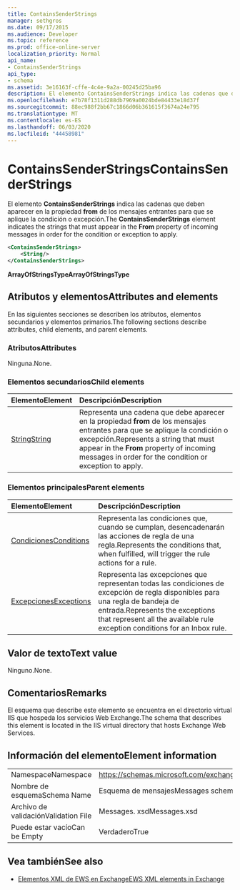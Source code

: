 ```yaml
---
title: ContainsSenderStrings
manager: sethgros
ms.date: 09/17/2015
ms.audience: Developer
ms.topic: reference
ms.prod: office-online-server
localization_priority: Normal
api_name:
- ContainsSenderStrings
api_type:
- schema
ms.assetid: 3e16163f-cffe-4c4e-9a2a-00245d25ba96
description: El elemento ContainsSenderStrings indica las cadenas que deben aparecer en la propiedad From de los mensajes entrantes para que se aplique la condición o excepción.
ms.openlocfilehash: e7b78f1311d288db7969a0024bde84433e18d37f
ms.sourcegitcommit: 88ec988f2bb67c1866d06b361615f3674a24e795
ms.translationtype: MT
ms.contentlocale: es-ES
ms.lasthandoff: 06/03/2020
ms.locfileid: "44458981"
---
```

# <a name="containssenderstrings"></a><span data-ttu-id="8fa67-103">ContainsSenderStrings</span><span class="sxs-lookup"><span data-stu-id="8fa67-103">ContainsSenderStrings</span></span>

<span data-ttu-id="8fa67-104">El elemento **ContainsSenderStrings** indica las cadenas que deben aparecer en la propiedad **from** de los mensajes entrantes para que se aplique la condición o excepción.</span><span class="sxs-lookup"><span data-stu-id="8fa67-104">The **ContainsSenderStrings** element indicates the strings that must appear in the **From** property of incoming messages in order for the condition or exception to apply.</span></span> 
  
```XML
<ContainsSenderStrings>
    <String/>
</ContainsSenderStrings>
```

 <span data-ttu-id="8fa67-105">**ArrayOfStringsType**</span><span class="sxs-lookup"><span data-stu-id="8fa67-105">**ArrayOfStringsType**</span></span>
## <a name="attributes-and-elements"></a><span data-ttu-id="8fa67-106">Atributos y elementos</span><span class="sxs-lookup"><span data-stu-id="8fa67-106">Attributes and elements</span></span>

<span data-ttu-id="8fa67-107">En las siguientes secciones se describen los atributos, elementos secundarios y elementos primarios.</span><span class="sxs-lookup"><span data-stu-id="8fa67-107">The following sections describe attributes, child elements, and parent elements.</span></span>
  
### <a name="attributes"></a><span data-ttu-id="8fa67-108">Atributos</span><span class="sxs-lookup"><span data-stu-id="8fa67-108">Attributes</span></span>

<span data-ttu-id="8fa67-109">Ninguna.</span><span class="sxs-lookup"><span data-stu-id="8fa67-109">None.</span></span>
  
### <a name="child-elements"></a><span data-ttu-id="8fa67-110">Elementos secundarios</span><span class="sxs-lookup"><span data-stu-id="8fa67-110">Child elements</span></span>

|<span data-ttu-id="8fa67-111">**Elemento**</span><span class="sxs-lookup"><span data-stu-id="8fa67-111">**Element**</span></span>|<span data-ttu-id="8fa67-112">**Descripción**</span><span class="sxs-lookup"><span data-stu-id="8fa67-112">**Description**</span></span>|
|:-----|:-----|
|[<span data-ttu-id="8fa67-113">String</span><span class="sxs-lookup"><span data-stu-id="8fa67-113">String</span></span>](string.md) <br/> |<span data-ttu-id="8fa67-114">Representa una cadena que debe aparecer en la propiedad **from** de los mensajes entrantes para que se aplique la condición o excepción.</span><span class="sxs-lookup"><span data-stu-id="8fa67-114">Represents a string that must appear in the **From** property of incoming messages in order for the condition or exception to apply.</span></span>  <br/> |
   
### <a name="parent-elements"></a><span data-ttu-id="8fa67-115">Elementos principales</span><span class="sxs-lookup"><span data-stu-id="8fa67-115">Parent elements</span></span>

|<span data-ttu-id="8fa67-116">**Elemento**</span><span class="sxs-lookup"><span data-stu-id="8fa67-116">**Element**</span></span>|<span data-ttu-id="8fa67-117">**Descripción**</span><span class="sxs-lookup"><span data-stu-id="8fa67-117">**Description**</span></span>|
|:-----|:-----|
|[<span data-ttu-id="8fa67-118">Condiciones</span><span class="sxs-lookup"><span data-stu-id="8fa67-118">Conditions</span></span>](conditions.md) <br/> |<span data-ttu-id="8fa67-119">Representa las condiciones que, cuando se cumplan, desencadenarán las acciones de regla de una regla.</span><span class="sxs-lookup"><span data-stu-id="8fa67-119">Represents the conditions that, when fulfilled, will trigger the rule actions for a rule.</span></span>  <br/> |
|[<span data-ttu-id="8fa67-120">Excepciones</span><span class="sxs-lookup"><span data-stu-id="8fa67-120">Exceptions</span></span>](exceptions.md) <br/> |<span data-ttu-id="8fa67-121">Representa las excepciones que representan todas las condiciones de excepción de regla disponibles para una regla de bandeja de entrada.</span><span class="sxs-lookup"><span data-stu-id="8fa67-121">Represents the exceptions that represent all the available rule exception conditions for an Inbox rule.</span></span>  <br/> |
   
## <a name="text-value"></a><span data-ttu-id="8fa67-122">Valor de texto</span><span class="sxs-lookup"><span data-stu-id="8fa67-122">Text value</span></span>

<span data-ttu-id="8fa67-123">Ninguno.</span><span class="sxs-lookup"><span data-stu-id="8fa67-123">None.</span></span>
  
## <a name="remarks"></a><span data-ttu-id="8fa67-124">Comentarios</span><span class="sxs-lookup"><span data-stu-id="8fa67-124">Remarks</span></span>

<span data-ttu-id="8fa67-125">El esquema que describe este elemento se encuentra en el directorio virtual IIS que hospeda los servicios Web Exchange.</span><span class="sxs-lookup"><span data-stu-id="8fa67-125">The schema that describes this element is located in the IIS virtual directory that hosts Exchange Web Services.</span></span>
  
## <a name="element-information"></a><span data-ttu-id="8fa67-126">Información del elemento</span><span class="sxs-lookup"><span data-stu-id="8fa67-126">Element information</span></span>

|||
|:-----|:-----|
|<span data-ttu-id="8fa67-127">Namespace</span><span class="sxs-lookup"><span data-stu-id="8fa67-127">Namespace</span></span>  <br/> |https://schemas.microsoft.com/exchange/services/2006/messages  <br/> |
|<span data-ttu-id="8fa67-128">Nombre de esquema</span><span class="sxs-lookup"><span data-stu-id="8fa67-128">Schema Name</span></span>  <br/> |<span data-ttu-id="8fa67-129">Esquema de mensajes</span><span class="sxs-lookup"><span data-stu-id="8fa67-129">Messages schema</span></span>  <br/> |
|<span data-ttu-id="8fa67-130">Archivo de validación</span><span class="sxs-lookup"><span data-stu-id="8fa67-130">Validation File</span></span>  <br/> |<span data-ttu-id="8fa67-131">Messages. xsd</span><span class="sxs-lookup"><span data-stu-id="8fa67-131">Messages.xsd</span></span>  <br/> |
|<span data-ttu-id="8fa67-132">Puede estar vacío</span><span class="sxs-lookup"><span data-stu-id="8fa67-132">Can be Empty</span></span>  <br/> |<span data-ttu-id="8fa67-133">Verdadero</span><span class="sxs-lookup"><span data-stu-id="8fa67-133">True</span></span>  <br/> |
   
## <a name="see-also"></a><span data-ttu-id="8fa67-134">Vea también</span><span class="sxs-lookup"><span data-stu-id="8fa67-134">See also</span></span>



- [<span data-ttu-id="8fa67-135">Elementos XML de EWS en Exchange</span><span class="sxs-lookup"><span data-stu-id="8fa67-135">EWS XML elements in Exchange</span></span>](ews-xml-elements-in-exchange.md)

